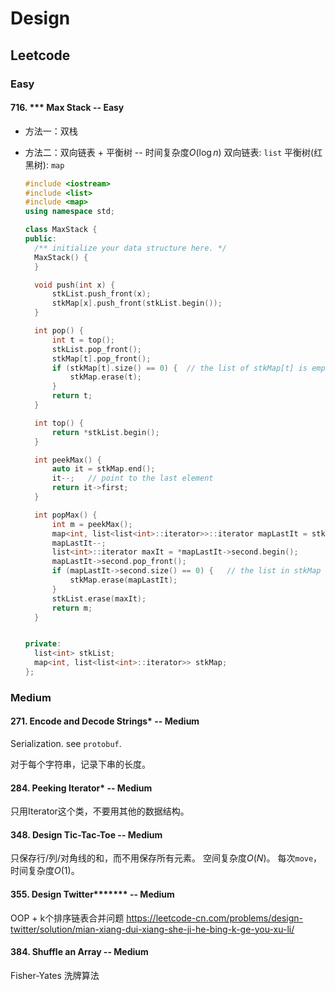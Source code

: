 # Design

## Leetcode

### Easy

#### 716. *** Max Stack -- Easy  

* 方法一：双栈

* 方法二：双向链表 + 平衡树 -- 时间复杂度$O(\log n)$
  双向链表:  `list`
  平衡树(红黑树):  ` map `

  ```c++
  #include <iostream>
  #include <list>
  #include <map>
  using namespace std;
  
  class MaxStack {
  public:
  	/** initialize your data structure here. */
  	MaxStack() {
  	}
  
  	void push(int x) {
  		stkList.push_front(x);
  		stkMap[x].push_front(stkList.begin());
  	}
  
  	int pop() {
  		int t = top();
  		stkList.pop_front();
  		stkMap[t].pop_front();
  		if (stkMap[t].size() == 0) {  // the list of stkMap[t] is empty and shoud be erased
  			stkMap.erase(t);
  		}
  		return t;
  	}
  
  	int top() {
  		return *stkList.begin();
  	}
  
  	int peekMax() {
  		auto it = stkMap.end();
  		it--;   // point to the last element
  		return it->first;
  	}
  
  	int popMax() {
  		int m = peekMax();
  		map<int, list<list<int>::iterator>>::iterator mapLastIt = stkMap.end();
  		mapLastIt--;
  		list<int>::iterator maxIt = *mapLastIt->second.begin();
  		mapLastIt->second.pop_front();
  		if (mapLastIt->second.size() == 0) {   // the list in stkMap is empty and shoud be erased
  			stkMap.erase(mapLastIt);
  		}
  		stkList.erase(maxIt);
  		return m;
  	}
  
  
  private:
  	list<int> stkList;
  	map<int, list<list<int>::iterator>> stkMap;
  };
  
  ```
  
  
### Medium

#### 271. Encode and Decode Strings* -- Medium
Serialization.
see `protobuf`.

对于每个字符串，记录下串的长度。

#### 284. Peeking Iterator* -- Medium
只用Iterator这个类，不要用其他的数据结构。

#### 348. Design Tic-Tac-Toe -- Medium
只保存行/列/对角线的和，而不用保存所有元素。
空间复杂度$O(N)$。
每次`move`， 时间复杂度$O(1)$。

#### 355. Design Twitter******* -- Medium
OOP + k个排序链表合并问题
https://leetcode-cn.com/problems/design-twitter/solution/mian-xiang-dui-xiang-she-ji-he-bing-k-ge-you-xu-li/


#### 384. Shuffle an Array -- Medium
Fisher-Yates 洗牌算法 